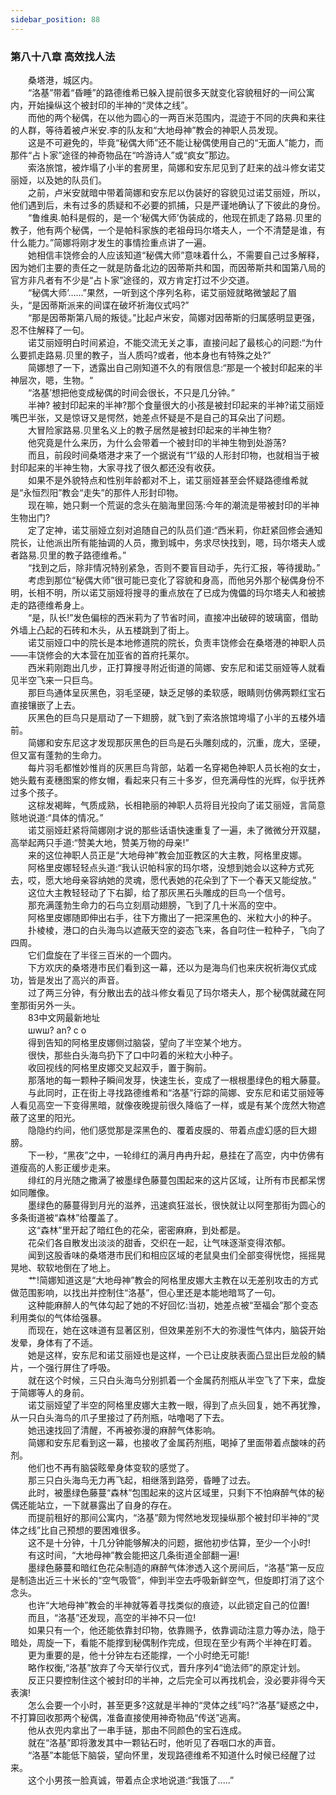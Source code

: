 ```yaml
---
sidebar_position: 88
---
```

### 第八十八章 高效找人法  


　　桑塔港，城区内。  
　　“洛基”带着“昏睡”的路德维希已躲入提前很多天就变化容貌租好的一间公寓内，开始操纵这个被封印的半神的“灵体之线”。  
　　而他的两个秘偶，在以他为圆心的一两百米范围内，混迹于不同的庆典和来往的人群，等待着被卢米安.李的队友和“大地母神”教会的神职人员发现。  
　　这是不可避免的，毕竟“秘偶大师”还不能让秘偶使用自己的“无面人”能力，而那件“占卜家”途径的神奇物品在“吟游诗人”或“疯女”那边。  
　　索洛旅馆，被炸塌了小半的套房里，简娜和安东尼见到了赶来的战斗修女诺艾丽娅，以及她的队员们。  
　　之前，卢米安就暗中带着简娜和安东尼以伪装好的容貌见过诺艾丽娅，所以，他们遇到后，未有过多的质疑和不必要的抓捕，只是严谨地确认了下彼此的身份。  
　　“鲁维奥.帕科是假的，是一个‘秘偶大师’伪装成的，他现在抓走了路易.贝里的教子，他有两个秘偶，一个是帕科家族的老祖母玛尔塔夫人，一个不清楚是谁，有什么能力。”简娜将刚才发生的事情捡重点讲了一遍。  
　　她相信丰饶修会的人应该知道“秘偶大师”意味着什么，不需要自己过多解释，因为她们主要的责任之一就是防备北边的因蒂斯共和国，而因蒂斯共和国第八局的官方非凡者有不少是“占卜家”途径的，双方肯定打过不少交道。  
　　“秘偶大师’......”果然，一听到这个序列名称，诺艾丽娅就略微皱起了眉头，“是因蒂斯派来的间谍在破坏祈海仪式吗?”  
　　“那是因蒂斯第八局的叛徒。”比起卢米安，简娜对因蒂斯的归属感明显更强，忍不住解释了一句。  
　　诺艾丽娅明白时间紧迫，不能交流无关之事，直接问起了最核心的问题:“为什么要抓走路易.贝里的教子，当人质吗?或者，他本身也有特殊之处?”  
　　简娜想了一下，透露出自己刚知道不久的有限信息:“那是一个被封印起来的半神层次，嗯，生物。“  
　　“洛基’想把他变成秘偶的时间会很长，不只是几分钟。”  
　　半神? 被封印起来的半神?那个食量很大的小孩是被封印起来的半神?诺艾丽娅嘴巴半张，又是惊讶又是愕然，她差点怀疑是不是自己的耳朵出了问题。  
　　大冒险家路易.贝里名义上的教子居然是被封印起来的半神生物?  
　　他究竟是什么来历，为什么会带着一个被封印的半神生物到处游荡?  
　　而且，前段时间桑塔港才来了一个据说有“1”级的人形封印物，也就相当于被封印起来的半神生物，大家寻找了很久都还没有收获。  
　　如果不是外貌特点和性别年龄都对不上，诺艾丽娅甚至会怀疑路德维希就是“永恒烈阳”教会“走失”的那件人形封印物。  
　　现在嘛，她只剩一个荒诞的念头在脑海里回荡:今年的潮流是带被封印的半神生物出门?  
　　定了定神，诺艾丽娅立刻对追随自己的队员们道:“西米莉，你赶紧回修会通知院长，让他派出所有能抽调的人员，撒到城中，务求尽快找到，嗯，玛尔塔夫人或者路易.贝里的教子路德维希。”  
　　“找到之后，除非情况特别紧急，否则不要盲目动手，先行汇报，等待援助。”  
　　考虑到那位“秘偶大师”很可能已变化了容貌和身高，而他另外那个秘偶身份不明，长相不明，所以诺艾丽娅将搜寻的重点放在了已成为傀儡的玛尔塔夫人和被掳走的路德维希身上。  
　　“是，队长!”发色偏棕的西米莉为了节省时间，直接冲出破碎的玻璃窗，借助外墙上凸起的石砖和木头，从五楼跳到了街上。  
　　诺艾丽娅口中的院长是本地修道院的院长，负责丰饶修会在桑塔港的神职人员——丰饶修会的大本营在加亚省的首府托莱尔。  
　　西米莉刚跑出几步，正打算搜寻附近街道的简娜、安东尼和诺艾丽娅等人就看见半空飞来一只巨鸟。  
　　那巨鸟通体呈灰黑色，羽毛坚硬，缺乏足够的柔软感，眼睛则仿佛两颗红宝石直接镶嵌了上去。  
　　灰黑色的巨鸟只是扇动了一下翅膀，就飞到了索洛旅馆垮塌了小半的五楼外墙前。  
　　简娜和安东尼这才发现那灰黑色的巨鸟是石头雕刻成的，沉重，庞大，坚硬，但又富有蓬勃的生命力。  
　　每片羽毛都惟妙惟肖的灰黑巨鸟背部，站着一名穿褐色神职人员长袍的女士，她头戴有麦穗图案的修女帽，看起来只有三十多岁，但充满母性的光辉，似乎抚养过多个孩子。  
　　这棕发褐眸，气质成熟，长相艳丽的神职人员将目光投向了诺艾丽娅，言简意赅地说道:“具体的情况。”  
　　诺艾丽娅赶紧将简娜刚才说的那些话语快速重复了一遍，未了微微分开双腿，高举起两只手道:“赞美大地，赞美万物的母亲!”  
　　来的这位神职人员正是“大地母神”教会加亚教区的大主教，阿格里皮娜。  
　　阿格里皮娜轻轻点头道:“我认识帕科家的玛尔塔，没想到她会以这种方式死去，哎，愿大地母亲容纳她的灵魂，愿代表她的花朵到了下一个春天又能绽放。”  
　　这位大主教轻轻动了下右脚，给了那灰黑石头雕成的巨鸟一个信号。  
　　那充满蓬勃生命力的石鸟立刻扇动翅膀，飞到了几十米高的空中。  
　　阿格里皮娜随即伸出右手，往下方撒出了一把深黑色的、米粒大小的种子。  
　　扑棱棱，港口的白头海鸟以遮蔽天空的姿态飞来，各自叼住一粒种子，飞向了四周。  
　　它们盘旋在了半径三百米的一个圆内。  
　　下方欢庆的桑塔港市民们看到这一幕，还以为是海鸟们也来庆祝祈海仪式成功，皆是发出了高兴的声音。  
　　过了两三分钟，有分散出去的战斗修女看见了玛尔塔夫人，那个秘偶就藏在阿奎那街另外一头。  
　　83中文网最新地址  
　　шwш? an? c o  
　　得到告知的阿格里皮娜侧过脑袋，望向了半空某个地方。  
　　很快，那些白头海鸟扔下了口中叼着的米粒大小种子。  
　　收回视线的阿格里皮娜交叉起双手，置于胸前。  
　　那落地的每一颗种子瞬间发芽，快速生长，变成了一根根墨绿色的粗大藤蔓。  
　　与此同时，正在街上寻找路德维希和“洛基”行踪的简娜、安东尼和诺艾丽娅等人看见高空一下变得黑暗，就像夜晚提前很久降临了一样，或是有某个庞然大物遮蔽了这里的阳光。  
　　隐隐约约间，他们感觉那是深黑色的、覆着皮膜的、带着点虚幻感的巨大翅膀。  
　　下一秒，“黑夜”之中，一轮绯红的满月冉冉升起，悬挂在了高空，内中仿佛有道瘦高的人影正缓步走来。  
　　绯红的月光随之撒满了被墨绿色藤蔓包围起来的这片区域，让所有市民都呆愣如同雕像。  
　　墨绿色的藤蔓得到月光的滋养，迅速疯狂滋长，很快就让以阿奎那街为圆心的多条街道被“森林”给覆盖了。  
　　这“森林”里开起了暗红色的花朵，密密麻麻，到处都是。  
　　花朵们各自散发出淡淡的甜香，交织在一起，让气味逐渐变得浓郁。  
　　闻到这股香味的桑塔港市民们和相应区域的老鼠臭虫们全部变得恍惚，摇摇晃晃地、软软地倒在了地上。  
　　艹!简娜知道这是“大地母神”教会的阿格里皮娜大主教在以无差别攻击的方式做范围影响，以找出并控制住“洛基”，但心里还是本能地暗骂了一句。  
　　这种能麻醉人的气体勾起了她的不好回忆:当初，她差点被“至福会”那个变态利用类似的气体给强暴。  
　　而现在，她在这味道有显著区别，但效果差别不大的弥漫性气体内，脑袋开始发晕，身体有了不适。  
　　她是这样，安东尼和诺艾丽娅也是这样，一个已让皮肤表面凸显出巨龙般的鳞片，一个强行屏住了呼吸。  
　　就在这个时候，三只白头海鸟分别抓着一个金属药剂瓶从半空飞了下来，盘旋于简娜等人的身前。  
　　诺艾丽娅望了半空的阿格里皮娜大主教一眼，得到了点头回复，她不再犹豫，从一只白头海鸟的爪子里接过了药剂瓶，咕噜喝了下去。  
　　她迅速找回了清醒，不再被弥漫的麻醉气体影响。  
　　简娜和安东尼看到这一幕，也接收了金属药剂瓶，喝掉了里面带着点酸味的药剂。  
　　他们也不再有脑袋眩晕身体变软的感觉了。  
　　那三只白头海鸟无力再飞起，相继落到路旁，昏睡了过去。  
　　此时，被墨绿色藤蔓“森林”包围起来的这片区域里，只剩下不怕麻醉气体的秘偶还能站立，一下就暴露出了自身的存在。  
　　而提前租好的那间公寓内，“洛基”颇为愕然地发现操纵那个被封印半神的“灵体之线”比自己预想的要困难很多。  
　　这不是十分钟，十几分钟能够解决的问题，据他初步估算，至少一个小时!  
　　有这时间，“大地母神”教会能把这几条街道全部翻一遍!  
　　墨绿色藤蔓和暗红色花朵制造的麻醉气体渗透入这个房间后，“洛基”第一反应是制造出近三十米长的“空气吸管”，伸到半空去呼吸新鲜空气，但旋即打消了这个念头。  
　　也许“大地母神”教会的半神就等着寻找类似的痕迹，以此锁定自己的位置!  
　　而且，“洛基”还发现，高空的半神不只一位!  
　　如果只有一个，他还能依靠封印物，依靠赐予，依靠调动注意力等办法，隐于暗处，周旋一下，看能不能撑到秘偶制作完成，但现在至少有两个半神在盯着。  
　　更为重要的是，他十分钟左右还能撑，一个小时绝无可能!  
　　略作权衡,“洛基”放弃了今天举行仪式，晋升序列4“诡法师”的原定计划。  
　　反正只要控制住这个被封印的半神，之后完全可以再找机会，没必要非得今天表演!  
　　怎么会要一个小时，甚至更多?这就是半神的“灵体之线”吗?“洛基”疑惑之中，不打算回收那两个秘偶，准备直接使用神奇物品“传送”逃离。  
　　他从衣兜内拿出了一串手链，那由不同颜色的宝石连成。  
　　就在“洛基”即将激发其中一颗钻石时，他听见了吞咽口水的声音。  
　　“洛基”本能低下脑袋，望向怀里，发现路德维希不知道什么时候已经醒了过来。  
　　这个小男孩一脸真诚，带着点企求地说道:“我饿了.....”  
